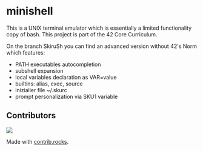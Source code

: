 # minishell
This is a UNIX terminal emulator which is essentially a limited functionality copy of bash.
This project is part of the 42 Core Curriculum.

On the branch SkiruSh you can find an advanced version without 42's Norm which features:
  - PATH executables autocompletion
  - subshell expansion
  - local variables declaration as VAR=value
  - builtins: alias, exec, source
  - inizialier file ~/.skurc
  - prompt personalization via SKU1 variable

## Contributors

<a href="https://github.com/xedgit/minishell/graphs/contributors">
  <img src="https://contrib.rocks/image?repo=xedgit/minishell" />
</a>

Made with [contrib.rocks](https://contrib.rocks).
